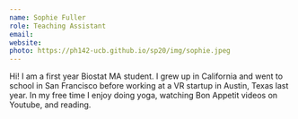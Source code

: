 ```yaml
---
name: Sophie Fuller
role: Teaching Assistant
email: 
website: 
photo: https://ph142-ucb.github.io/sp20/img/sophie.jpeg
---
```


Hi! I am a first year Biostat MA student. I grew up in California and went to school in San Francisco before working at a VR startup in Austin, Texas last year. In my free time I enjoy doing yoga, watching Bon Appetit videos on Youtube, and reading.
